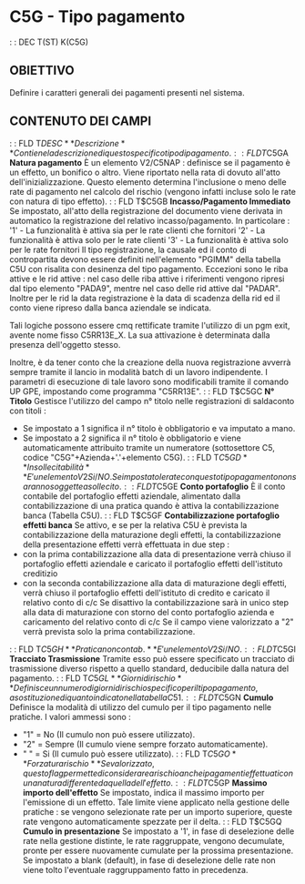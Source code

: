# C5G - Tipo pagamento
 :  : DEC T(ST) K(C5G)
## OBIETTIVO
Definire i caratteri generali dei pagamenti presenti nel sistema.
## CONTENUTO DEI CAMPI
 :  : FLD T$DESC **Descrizione**
Contiene la descrizione di questo specifico tipo di pagamento.
 :  : FLD T$C5GA **Natura pagamento**
È un elemento V2/C5NAP :  definisce se il pagamento è un effetto, un bonifico o altro. Viene riportato nella rata di dovuto all'atto dell'inizializzazione. Questo elemento determina l'inclusione o meno delle rate di pagamento nel calcolo del rischio (vengono infatti incluse solo le rate con natura di tipo effetto).
 :  : FLD T$C5GB **Incasso/Pagamento Immediato**
Se impostato, all'atto della registrazione del documento viene derivata in automatico la registrazione del relativo incasso/pagamento.
In particolare  : 
'1' - La funzionalità è attiva sia per le rate clienti che fornitori
'2' - La funzionalità è attiva solo per le rate clienti
'3' - La funzionalità è attiva solo per le rate fornitori
Il tipo registrazione, la causale ed il conto di contropartita devono essere definiti nell'elemento "PGIMM" della tabella C5U con risalita con desinenza del tipo pagamento.
Eccezioni sono le riba attive e le rid attive :  nel caso delle riba attive i riferimenti vengono ripresi dal tipo elemento "PADA9", mentre nel caso delle rid attive dal "PADAR".
Inoltre per le rid la data registrazione è la data di scadenza della rid ed il conto viene
ripreso dalla banca aziendale se indicata.

Tali logiche possono essere cmq rettificate tramite l'utilizzo di un pgm exit, avente nome fisso C5RR13E_X. La sua attivazione è determinata dalla presenza dell'oggetto stesso.

Inoltre, è da tener conto che la creazione della nuova registrazione avverrà sempre tramite il lancio in modalità batch di un lavoro indipendente. I parametri di esecuzione di tale lavoro sono modificabili tramite il comando UP GPE, impostando come programma "C5RR13E".
 :  : FLD T$C5GC **N° Titolo**
Gestisce l'utilizzo del campo n° titolo nelle registrazioni di saldaconto con titoli : 
- Se impostato a 1 significa il n° titolo è obbligatorio e va imputato a mano.
- Se impostato a 2 significa il n° titolo è obbligatorio e viene automaticamente attribuito tramite un numeratore (sottosettore C5, codice "C5G"+Azienda+'.'+elemento C5G).
 :  : FLD T$C5GD **Insollecitabilità**
E' un elemento V2Si/NO. Se impostato le rate con questo tipo pagamento non saranno soggette a sollecito.
 :  : FLD T$C5GE **Conto portafoglio**
È il conto contabile del portafoglio effetti aziendale, alimentato dalla contabilizzazione di una pratica quando è attiva la contabilizzazione banca (Tabella C5U).
 :  : FLD T$C5GF **Contabilizzazione portafoglio effetti banca**
Se attivo, e se per la relativa C5U è prevista la contabilizzazione della maturazione degli effetti, la contabilizzazione della presentazione effetti verrà effettuata in due step : 
- con la prima contabilizzazione alla data di presentazione verrà chiuso il portafoglio effetti aziendale e caricato il portafoglio effetti dell'istituto creditizio
- con la seconda contabilizzazione alla data di maturazione degli effetti, verrà chiuso il portafoglio effetti dell'istituto di credito e caricato il relativo conto di c/c
Se disattivo la contabilizzazione sarà in unico step alla data di maturazione con storno del conto portafoglio azienda e caricamento del relativo conto di c/c
Se il campo viene valorizzato a "2" verrà prevista solo la prima contabilizzazione.

 :  : FLD T$C5GH **Pratica non contab.**
E' un elemento V2Si/NO.
 :  : FLD T$C5GI **Tracciato Trasmissione**
Tramite esso può essere specificato un tracciato di trasmissione diverso rispetto a quello standard, deducibile dalla natura del pagamento.
 :  : FLD T$C5GL **Giorni di rischio**
Definisce un numero di giorni di rischio specifico per il tipo pagamento, a sostituzione di quanto indicato nella tabella C51.
 :  : FLD T$C5GN **Cumulo**
Definisce la modalità di utilizzo del cumulo per il tipo pagamento nelle pratiche. I valori ammessi sono : 
- "1" = No (Il cumulo non può essere utilizzato).
- "2" = Sempre (Il cumulo viene sempre forzato automaticamente).
- " " = Si (Il cumulo può essere utilizzato).
 :  : FLD T$C5GO **Forzatura rischio**
Se valorizzato, questo flag permette di considerare a rischio anche i pagamenti effettuati con una natura differente da quella dell'effetto.
 :  : FLD T$C5GP **Massimo importo dell'effetto**
Se impostato, indica il massimo importo per l'emissione di un effetto. Tale limite viene applicato nella gestione delle pratiche :  se vengono selezionate rate per un importo superiore, queste rate vengono automaticamente spezzate per il delta.
 :  : FLD T$C5GQ **Cumulo in presentazione**
Se impostato a '1', in fase di deselezione delle rate nella gestione distinte,
le rate raggruppate, vengono decumulate, pronte per essere nuovamente cumulate per la prossima
presentazione.
Se impostato a blank (default), in fase di deselezione delle rate non viene tolto l'eventuale
raggruppamento fatto in precedenza.
